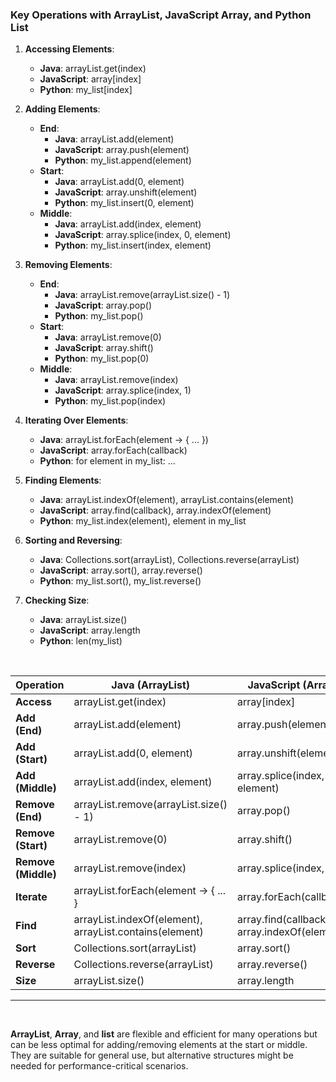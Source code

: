 ### Key Operations with ArrayList, JavaScript Array, and Python List

1. **Accessing Elements**:
   - **Java**: arrayList.get(index)
   - **JavaScript**: array[index]
   - **Python**: my_list[index]

2. **Adding Elements**:
   - **End**: 
     - **Java**: arrayList.add(element)
     - **JavaScript**: array.push(element)
     - **Python**: my_list.append(element)
   - **Start**: 
     - **Java**: arrayList.add(0, element)
     - **JavaScript**: array.unshift(element)
     - **Python**: my_list.insert(0, element)
   - **Middle**: 
     - **Java**: arrayList.add(index, element)
     - **JavaScript**: array.splice(index, 0, element)
     - **Python**: my_list.insert(index, element)

3. **Removing Elements**:
   - **End**: 
     - **Java**: arrayList.remove(arrayList.size() - 1)
     - **JavaScript**: array.pop()
     - **Python**: my_list.pop()
   - **Start**: 
     - **Java**: arrayList.remove(0)
     - **JavaScript**: array.shift()
     - **Python**: my_list.pop(0)
   - **Middle**: 
     - **Java**: arrayList.remove(index)
     - **JavaScript**: array.splice(index, 1)
     - **Python**: my_list.pop(index)

4. **Iterating Over Elements**:
   - **Java**: arrayList.forEach(element -> { ... })
   - **JavaScript**: array.forEach(callback)
   - **Python**: for element in my_list: ...

5. **Finding Elements**:
   - **Java**: arrayList.indexOf(element), arrayList.contains(element)
   - **JavaScript**: array.find(callback), array.indexOf(element)
   - **Python**: my_list.index(element), element in my_list

6. **Sorting and Reversing**:
   - **Java**: Collections.sort(arrayList), Collections.reverse(arrayList)
   - **JavaScript**: array.sort(), array.reverse()
   - **Python**: my_list.sort(), my_list.reverse()

7. **Checking Size**:
   - **Java**: arrayList.size()
   - **JavaScript**: array.length
   - **Python**: len(my_list)

<br>

| **Operation**              | **Java (ArrayList)**           | **JavaScript (Array)**       | **Python (list)**              |
|----------------------------|--------------------------------|-------------------------------|--------------------------------|
| **Access**                 | arrayList.get(index)           | array[index]                  | my_list[index]                 |
| **Add (End)**              | arrayList.add(element)         | array.push(element)           | my_list.append(element)        |
| **Add (Start)**            | arrayList.add(0, element)      | array.unshift(element)        | my_list.insert(0, element)     |
| **Add (Middle)**           | arrayList.add(index, element)  | array.splice(index, 0, element) | my_list.insert(index, element) |
| **Remove (End)**           | arrayList.remove(arrayList.size() - 1) | array.pop()                   | my_list.pop()                  |
| **Remove (Start)**         | arrayList.remove(0)            | array.shift()                 | my_list.pop(0)                 |
| **Remove (Middle)**        | arrayList.remove(index)        | array.splice(index, 1)        | my_list.pop(index)            |
| **Iterate**                | arrayList.forEach(element -> { ... } | array.forEach(callback)       | for element in my_list: ...    |
| **Find**                   | arrayList.indexOf(element), arrayList.contains(element) | array.find(callback), array.indexOf(element) | my_list.index(element), element in my_list |
| **Sort**                   | Collections.sort(arrayList)    | array.sort()                  | my_list.sort()                 |
| **Reverse**                | Collections.reverse(arrayList) | array.reverse()               | my_list.reverse()              |
| **Size**                   | arrayList.size()               | array.length                  | len(my_list)                   |

---

<br>

**ArrayList**, **Array**, and **list** are flexible and efficient for many operations but can be less optimal for adding/removing elements at the start or middle. They are suitable for general use, but alternative structures might be needed for performance-critical scenarios.

